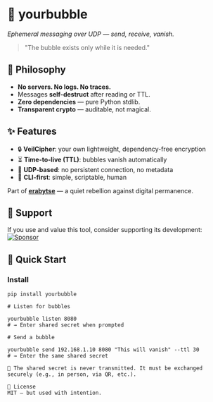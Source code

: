 # 🌊 yourbubble  
*Ephemeral messaging over UDP — send, receive, vanish.*

> "The bubble exists only while it is needed."

## 🌿 Philosophy
- **No servers. No logs. No traces.**  
- Messages **self-destruct** after reading or TTL.  
- **Zero dependencies** — pure Python stdlib.  
- **Transparent crypto** — auditable, not magical.

## ✨ Features
- 🔒 **VeilCipher**: your own lightweight, dependency-free encryption  
- ⏳ **Time-to-live (TTL)**: bubbles vanish automatically  
- 📡 **UDP-based**: no persistent connection, no metadata  
- 💬 **CLI-first**: simple, scriptable, human

Part of **[erabytse](https://erabytse.github.io)** — a quiet rebellion against digital permanence.

## 💙 Support
If you use and value this tool, consider supporting its development:  
[![Sponsor](https://img.shields.io/badge/sponsor-erabytse-181717?logo=github)](https://github.com/sponsors/takouzlo)

## 🚀 Quick Start

### Install

```bash'''
pip install yourbubble

# Listen for bubbles

yourbubble listen 8080
# → Enter shared secret when prompted

# Send a bubble

yourbubble send 192.168.1.10 8080 "This will vanish" --ttl 30
# → Enter the same shared secret

🔑 The shared secret is never transmitted. It must be exchanged securely (e.g., in person, via QR, etc.). 

📜 License
MIT — but used with intention.


